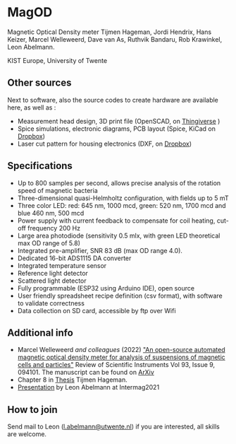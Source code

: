 # MagOD
Magnetic Optical Density meter
Tijmen Hageman, Jordi Hendrix, Hans Keizer, Marcel Welleweerd, Dave
van As, Ruthvik Bandaru, Rob Krawinkel, Leon Abelmann.

KIST Europe, University of Twente

## Other sources
Next to software, also the source codes to create hardware are
available here, as well as :

- Measurement head design, 3D print file (OpenSCAD, on [Thingiverse](https://www.thingiverse.com/thing:3122930) )
- Spice simulations, electronic diagrams, PCB layout (Spice, KiCad on
  [Dropbox](https://www.dropbox.com/sh/1dcai82byvd3hy0/AAA3AGXw0jbr9n2gzdcszufia))
- Laser cut pattern for housing electronics (DXF, on [Dropbox](https://www.dropbox.com/sh/1dcai82byvd3hy0/AAA3AGXw0jbr9n2gzdcszufia))

## Specifications
- Up to 800 samples per second, allows precise analysis of the rotation speed of magnetic bacteria
- Three-dimensional quasi-Helmholtz configuration, with fields up to 5 mT 
- Three color LED: red: 645 nm, 1000 mcd, green: 520 nm, 1700 mcd and blue 460 nm, 500 mcd
- Power supply with current feedback to compensate for coil heating, cut-off frequency 200 Hz
- Large area photodiode (sensitivity 0.5 mlx, with green LED theoretical max OD range of 5.8)
- Integrated pre-amplifier, SNR 83 dB (max OD range 4.0).
- Dedicated 16-bit ADS1115 DA converter
- Integrated temperature sensor
- Reference light detector
- Scattered light detector
- Fully programmable (ESP32 using Arduino IDE), open source
- User friendly spreadsheet recipe definition (csv format), with software to validate correctness
- Data collection on SD card, accessible by ftp over Wifi

## Additional info
- Marcel Welleweerd *and colleagues* (2022) ["An open-source automated magnetic optical density meter for analysis of suspensions of magnetic cells and particles"](https://doi.org/10.1063/5.0098008) Review of Scientific Instruments Vol 93, Issue 9, 094101. The manuscript can be found on [ArXiv](https://arxiv-org.ezproxy2.utwente.nl/abs/2106.07466)
- Chapter 8 in [Thesis](https://research.utwente.nl/en/publications/observing-magnetic-objects-in-fluids) Tijmen Hageman.
- [Presentation](https://youtu.be/TwwIsPg0qnI) by Leon Abelmann at Intermag2021

## How to join
Send mail to Leon (l.abelmann@utwente.nl) if you are interested, all skills are welcome.
